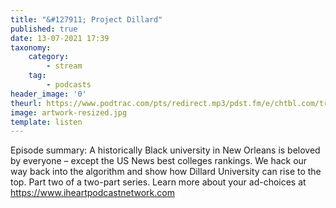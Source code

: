 ```yaml
---
title: "&#127911; Project Dillard"
published: true
date: 13-07-2021 17:39
taxonomy:
    category:
        - stream
    tag:
        - podcasts
header_image: '0'
theurl: https://www.podtrac.com/pts/redirect.mp3/pdst.fm/e/chtbl.com/track/39E17/traffic.megaphone.fm/HSW2351365815.mp3?updated=1625701685
image: artwork-resized.jpg
template: listen
--- 
```

Episode summary: A historically Black university in New Orleans is beloved by everyone – except the US News best colleges rankings. We hack our way back into the algorithm and show how Dillard University can rise to the top. Part two of a two-part series. Learn more about your ad-choices at https://www.iheartpodcastnetwork.com
